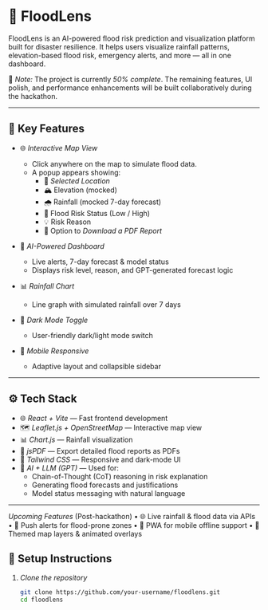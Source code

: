 # 🌊 FloodLens

FloodLens is an AI-powered flood risk prediction and visualization platform built for disaster resilience. It helps users visualize rainfall patterns, elevation-based flood risk, emergency alerts, and more — all in one dashboard.

🚧 *Note:* The project is currently *50% complete*. The remaining features, UI polish, and performance enhancements will be built collaboratively during the hackathon.

---

## 📍 Key Features

- 🌐 *Interactive Map View*
  - Click anywhere on the map to simulate flood data.
  - A popup appears showing:
    - 📌 *Selected Location*
    - 🏔 Elevation (mocked)
    - 🌧 Rainfall (mocked 7-day forecast)
    - 🚨 Flood Risk Status (Low / High)
    - 💡 Risk Reason
    - 📄 Option to *Download a PDF Report*

- 🧠 *AI-Powered Dashboard*
  - Live alerts, 7-day forecast & model status
  - Displays risk level, reason, and GPT-generated forecast logic

- 📊 *Rainfall Chart*
  - Line graph with simulated rainfall over 7 days

- 🌙 *Dark Mode Toggle*
  - User-friendly dark/light mode switch

- 📱 *Mobile Responsive*
  - Adaptive layout and collapsible sidebar

---

## ⚙ Tech Stack

- 🌐 *React + Vite* — Fast frontend development
- 🗺 *Leaflet.js + OpenStreetMap* — Interactive map view
- 📊 *Chart.js* — Rainfall visualization
- 📄 *jsPDF* — Export detailed flood reports as PDFs
- 🎨 *Tailwind CSS* — Responsive and dark-mode UI
- 🧠 *AI + LLM (GPT)* — Used for:
  - Chain-of-Thought (CoT) reasoning in risk explanation
  - Generating flood forecasts and justifications
  - Model status messaging with natural language

---

*Upcoming Features* (Post-hackathon)
	•	🌐 Live rainfall & flood data via APIs
	•	🔔 Push alerts for flood-prone zones
	•	📱 PWA for mobile offline support
	•	🌈 Themed map layers & animated overlays


## 🚀 Setup Instructions

1. *Clone the repository*
   ```bash
   git clone https://github.com/your-username/floodlens.git
   cd floodlens
